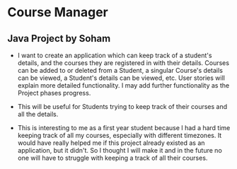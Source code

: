 # Course Manager

## Java Project by Soham

- I want to create an application which can keep track of a student's 
details, and the courses they are registered in with their details.
Courses can be added to or deleted from a Student, a singular Course's
details can be viewed, a Student's details can be viewed, etc. 
User stories will explain more detailed functionality. I may add further 
 functionality as the Project phases progress.

- This will be useful for Students trying to keep track of 
their courses and all the details.

- This is interesting to me as a first year student because I
had a hard time keeping track of all my courses, especially with
different timezones. It would have really helped me if this project
already existed as an application, but it didn't. So I thought I
will make it and in the future no one will have to struggle with
keeping a track of all their courses.


